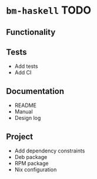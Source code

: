 # `bm-haskell` TODO

## Functionality

## Tests

* Add tests
* Add CI

## Documentation

* README
* Manual
* Design log

## Project

* Add dependency constraints
* Deb package
* RPM package
* Nix configuration
